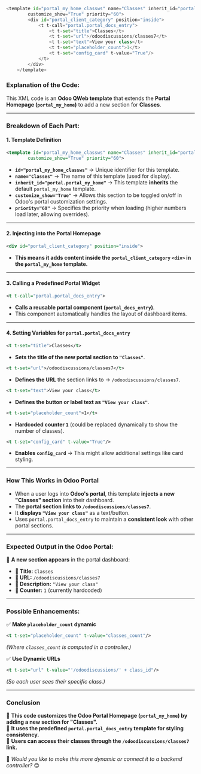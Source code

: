 ```python
<template id="portal_my_home_classws" name="Classes" inherit_id="portal.portal_my_home"
        customize_show="True" priority="60">
        <div id="portal_client_category" position="inside">
            <t t-call="portal.portal_docs_entry">
                <t t-set="title">Classes</t>
                <t t-set="url">/odoodiscussions/classes7</t>
                <t t-set="text">View your class</t>
                <t t-set="placeholder_count">1</t>
                <t t-set="config_card" t-value="True"/>
            </t>
        </div>
    </template>
```

### **Explanation of the Code:**
This XML code is an **Odoo QWeb template** that extends the **Portal Homepage (`portal_my_home`)** to add a new section for **Classes**.

---

### **Breakdown of Each Part:**
#### **1. Template Definition**
```xml
<template id="portal_my_home_classws" name="Classes" inherit_id="portal.portal_my_home"
        customize_show="True" priority="60">
```
- **`id="portal_my_home_classws"`** → Unique identifier for this template.
- **`name="Classes"`** → The name of this template (used for display).
- **`inherit_id="portal.portal_my_home"`** → This template **inherits** the default `portal_my_home` template.
- **`customize_show="True"`** → Allows this section to be toggled on/off in Odoo's portal customization settings.
- **`priority="60"`** → Specifies the priority when loading (higher numbers load later, allowing overrides).

---

#### **2. Injecting into the Portal Homepage**
```xml
<div id="portal_client_category" position="inside">
```
- **This means it adds content inside the `portal_client_category` `<div>` in the `portal_my_home` template.**

---

#### **3. Calling a Predefined Portal Widget**
```xml
<t t-call="portal.portal_docs_entry">
```
- **Calls a reusable portal component (`portal_docs_entry`)**.
- This component automatically handles the layout of dashboard items.

---

#### **4. Setting Variables for `portal.portal_docs_entry`**
```xml
<t t-set="title">Classes</t>
```
- **Sets the title of the new portal section to `"Classes"`**.

```xml
<t t-set="url">/odoodiscussions/classes7</t>
```
- **Defines the URL** the section links to → `/odoodiscussions/classes7`.

```xml
<t t-set="text">View your class</t>
```
- **Defines the button or label text as `"View your class"`**.

```xml
<t t-set="placeholder_count">1</t>
```
- **Hardcoded counter `1`** (could be replaced dynamically to show the number of classes).

```xml
<t t-set="config_card" t-value="True"/>
```
- **Enables `config_card`** → This might allow additional settings like card styling.

---

### **How This Works in Odoo Portal**
- When a user logs into **Odoo's portal**, this template **injects a new "Classes" section** into their dashboard.
- The **portal section links to `/odoodiscussions/classes7`**.
- It **displays `"View your class"`** as a text/button.
- Uses `portal.portal_docs_entry` to maintain a **consistent look** with other portal sections.

---

### **Expected Output in the Odoo Portal:**
📌 **A new section appears** in the portal dashboard:
- **📝 Title:** `Classes`
- **🔗 URL:** `/odoodiscussions/classes7`
- **📄 Description:** `"View your class"`
- **🔢 Counter:** `1` (currently hardcoded)

---

### **Possible Enhancements:**
✅ **Make `placeholder_count` dynamic**
```xml
<t t-set="placeholder_count" t-value="classes_count"/>
```
*(Where `classes_count` is computed in a controller.)*

✅ **Use Dynamic URLs**
```xml
<t t-set="url" t-value="'/odoodiscussions/' + class_id"/>
```
*(So each user sees their specific class.)*

---

### **Conclusion**
📌 **This code customizes the Odoo Portal Homepage (`portal_my_home`) by adding a new section for "Classes".**  
📌 **It uses the predefined `portal.portal_docs_entry` template for styling consistency.**  
📌 **Users can access their classes through the `/odoodiscussions/classes7` link.**  

🚀 *Would you like to make this more dynamic or connect it to a backend controller?* 😊